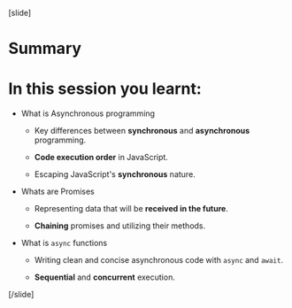 [slide]

# Summary

# In this session you learnt:

- What is Asynchronous programming

   - Key differences between **synchronous** and **asynchronous** programming.

   - **Code execution order** in JavaScript.

   - Escaping JavaScript's **synchronous** nature.

- Whats are Promises

   - Representing data that will be **received in the future**.

   - **Chaining** promises and utilizing their methods.

- What is `async` functions

    - Writing clean and concise asynchronous code with `async` and `await`.

    - **Sequential** and **concurrent** execution.

[/slide]
